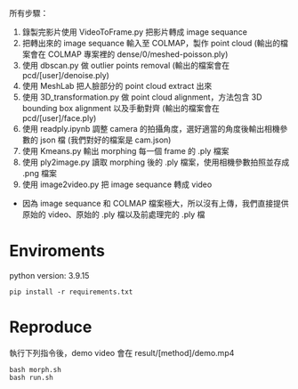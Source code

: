 所有步驟：
1. 錄製完影片使用 VideoToFrame.py 把影片轉成 image sequance
2. 把轉出來的 image sequance 輸入至 COLMAP，製作 point cloud (輸出的檔案會在 COLMAP 專案裡的 dense/0/meshed-poisson.ply)
3. 使用 dbscan.py 做 outlier points removal (輸出的檔案會在 pcd/[user]/denoise.ply)
4. 使用 MeshLab 把人臉部分的 point cloud extract 出來
5. 使用 3D_transformation.py 做 point cloud alignment，方法包含 3D bounding box alignment 以及手動對齊 (輸出的檔案會在 pcd/[user]/face.ply)
6. 使用 readply.ipynb 調整 camera 的拍攝角度，選好適當的角度後輸出相機參數的 json 檔 (我們對好的檔案是 cam.json)
7. 使用 Kmeans.py 輸出 morphing 每一個 frame 的 .ply 檔案
8. 使用 ply2image.py 讀取 morphing 後的 .ply 檔案，使用相機參數拍照並存成 .png 檔案
9. 使用 image2video.py 把 image sequance 轉成 video

* 因為 image sequance 和 COLMAP 檔案極大，所以沒有上傳，我們直接提供原始的 video、原始的 .ply 檔以及前處理完的 .ply 檔


# Enviroments
python version: 3.9.15
```
pip install -r requirements.txt
```

# Reproduce
執行下列指令後，demo video 會在 result/[method]/demo.mp4
```
bash morph.sh
bash run.sh
```
